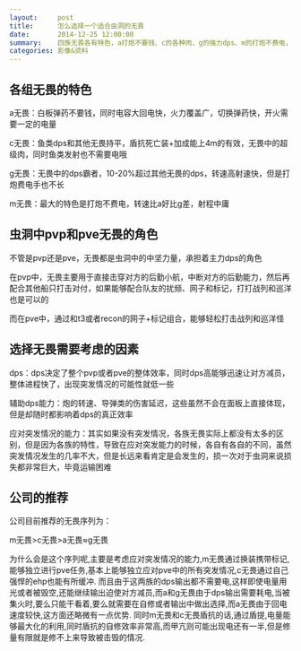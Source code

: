 ```yaml
---
layout:     post
title:      怎么选择一个适合虫洞的无畏
date:       2014-12-25 12:00:00
summary:    四族无畏各有特色，a打炮不要钱、c的各种肉、g的强力dps、m的打炮不费电，虫洞到底应该用哪族无畏呢
categories: 影像&资料
---
```


## 各组无畏的特色

a无畏：白板弹药不要钱，同时电容大回电快，火力覆盖广，切换弹药快，开火需要一定的电量

c无畏：鱼类dps和其他无畏持平，盾抗死亡装+加成能上4m的有效，无畏中的超级肉，同时鱼类发射也不需要电哦

g无畏：无畏中的dps霸者，10-20%超过其他无畏的dps，转速高射速快，但是打炮费电手也不长

m无畏：最大的特色是打炮不费电，转速比a好比g差，射程中庸

## 虫洞中pvp和pve无畏的角色

不管是pvp还是pve，无畏都是虫洞中的中坚力量，承担着主力dps的角色

在pvp中，无畏主要用于直接击穿对方的后勤小航，中断对方的后勤能力，然后再配合其他船只打击对付，如果能够配合队友的扰频、网子和标记，打打战列和巡洋也是可以的

而在pve中，通过和t3或者recon的网子+标记组合，能够轻松打击战列和巡洋怪

## 选择无畏需要考虑的因素

dps：dps决定了整个pvp或者pve的整体效率，同时dps高能够迅速让对方减员，整体进程快了，出现突发情况的可能性就低一些

辅助dps能力：炮的转速、导弹类的伤害延迟，这些虽然不会在面板上直接体现，但是却随时都影响着dps的真正效率

应对突发情况的能力：其实如果没有突发情况，各族无畏实际上都没有太多的区别，但是因为各族的特性，导致在应对突发能力的时候，各自有各自的不同，虽然突发情况发生的几率不大，但是长远来看肯定是会发生的，损一次对于虫洞来说损失都非常巨大，毕竟运输困难

## 公司的推荐

公司目前推荐的无畏序列为：

m无畏>c无畏>a无畏≈g无畏

为什么会是这个序列呢,主要是考虑应对突发情况的能力,m无畏通过换装携带标记,能够独立进行pve任务,基本上能够独立应对pve中的所有突发情况,c无畏通过自己强悍的ehp也能有所缓冲.
而且由于这两族的dps输出都不需要电,这样即使电量用光或者被毁空,还能继续输出迫使对方减员,而a和g无畏由于dps输出需要耗电,当被集火时,要么只能干看着,要么就需要在自修或者输出中做出选择,而a无畏由于回电速度较快,这方面还略微有一点优势.
同时m无畏和c无畏盾抗的话,通过盾提,电量能够最大化的利用,同时盾抗的自修效率非常高,而甲亢则可能出现电还有一半,但是修量有限就是修不上来导致被击毁的情况.
